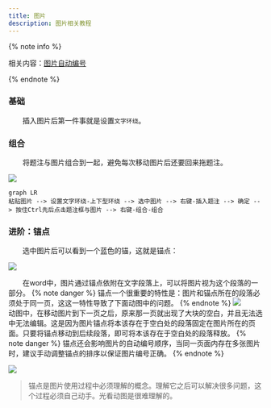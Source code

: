 ```yaml
---
title: 图片
description: 图片相关教程
---
```


{% note info %}

相关内容：[图片自动编号](/论文排版指南/自动编号/图片.html)

{% endnote %}

### 基础

&emsp;&emsp;插入图片后第一件事就是设置`文字环绕`。

### 组合

&emsp;&emsp;将题注与图片组合到一起，避免每次移动图片后还要回来拖题注。

![](http://qiniu.zkytech.top/动画(29).gif)

```mermaid
graph LR
粘贴图片 --> 设置文字环绕-上下型环绕 --> 选中图片 --> 右键-插入题注 --> 确定 --> 按住Ctrl先后点击题注框与图片 --> 右键-组合-组合
```



### 进阶：锚点

&emsp;&emsp;选中图片后可以看到一个蓝色的锚，这就是锚点：

![](http://qiniu.zkytech.top/image-20200416142937447.png)

&emsp;&emsp;在word中，图片通过锚点依附在文字段落上，可以将图片视为这个段落的一部分。
{% note danger %}
锚点一个很重要的特性是：图片和锚点所在的段落必须处于同一页，这这一特性导致了下面动图中的问题。
{% endnote %}
![](http://qiniu.zkytech.top/动画(30).gif)
&emsp;&emsp;动图中，在移动图片到下一页之后，原来那一页就出现了大块的空白，并且无法选中无法编辑。这是因为图片锚点将本该存在于空白处的段落固定在图片所在的页面。只要将锚点移动到后续段落，即可将本该存在于空白处的段落释放。
{% note danger %}
锚点还会影响图片的自动编号顺序，当同一页面内存在多张图片时，建议手动调整锚点的排序以保证图片编号正确。
{% endnote %}

![](http://qiniu.zkytech.top/动画(31).gif)

> 锚点是图片使用过程中必须理解的概念。理解它之后可以解决很多问题，这个过程必须自己动手。光看动图是很难理解的。





